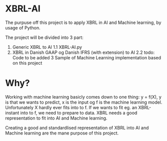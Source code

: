# XBRL-AI

The purpuse off this project is to apply XBRL in AI and Machine learning, by usage of Python.

The project will be divided into 3 part:
1. Generic XBRL to AI
   1.1 XBRL-AI.py
2. XBRL in Danish GAAP og Danish IFRS (with extension) to AI
   2.2 todo: Code to be added
3 Sample of Machine Learning implementation based on this project

# Why?

Working with machine learning basicly comes down to one thing: y = f(X), y is that we wants to predict, x is the input og f is the machine learning model. Unfortunately X hardly ever fits into to f. If we wants to fit eg. an XBRL-instant into to f, we need to prepare to data. XBRL needs a good representation to fit into AI and Machine learning.

Creating a good and standardlised representation of XBRL into AI and Machine learning are the mane purpose of this project.
